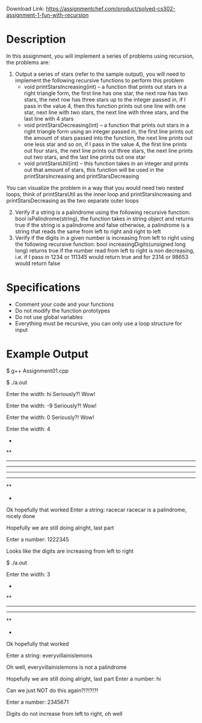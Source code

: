 Download Link: https://assignmentchef.com/product/solved-cs302-assignment-1-fun-with-recursion
<br>
<h1>Description</h1>

In this assignment, you will implement a series of problems using recursion, the problems are:

<ol>

 <li>Output a series of stars (refer to the sample output), you will need to implement the following recursive functions to perform this problem

  <ul>

   <li>void printStarsIncreasing(int) – a function that prints out stars in a right triangle form, the first line has one star, the next row has two stars, the next row has three stars up to the integer passed in, if I pass in the value 4, then this function prints out one line with one star, next line with two stars, the next line with three stars, and the last line with 4 stars</li>

   <li>void printStarsDecreasing(int) – a function that prints out stars in a right triangle form using an integer passed in, the first line prints out the amount of stars passed into the function, the next line prints out one less star and so on, if I pass in the value 4, the first line prints out four stars, the next line prints out three stars, the next line prints out two stars, and the last line prints out one star</li>

   <li>void printStarsUtil(int) – this function takes in an integer and prints out that amount of stars, this function will be used in the printStarsIncreasing and printStarsDecreasing</li>

  </ul></li>

</ol>

You can visualize the problem in a way that you would need two nested loops, think of printStarsUtil as the inner loop and printStarsIncreasing and printStarsDecreasing as the two separate outer loops

<ol start="2">

 <li>Verify if a string is a palindrome using the following recursive function: bool isPalindrome(string), the function takes in string object and returns true if the string is a palindrome and false otherwise, a palindrome is a string that reads the same from left to right and right to left</li>

 <li>Verify if the digits in a given number is increasing from left to right using the following recursive function: bool increasingDigits(unsigned long long) returns true if the number read from left to right is non decreasing, i.e. if I pass in 1234 or 111345 would return true and for 2314 or 98653 would return false</li>

</ol>

<h1>Specifications</h1>

<ul>

 <li>Comment your code and your functions</li>

 <li>Do not modify the function prototypes</li>

 <li>Do not use global variables</li>

 <li>Everything must be recursive, you can only use a loop structure for input</li>

</ul>

<h1>Example Output</h1>

$ g++ Assignment01.cpp

$ ./a.out

Enter the width: hi Seriously?! Wow!

Enter the width: -9 Seriously?! Wow!

Enter the width: 0 Seriously?! Wow!

Enter the width: 4

*

**

***

****

****

***

**

*

Ok hopefully that worked Enter a string: racecar racecar is a palindrome, nicely done

Hopefully we are still doing alright, last part

Enter a number: 1222345

Looks like the digits are increasing from left to right

$ ./a.out

Enter the width: 3

*

**

***

***

**

*

Ok hopefully that worked

Enter a string: everyvillainislemons

Oh well, everyvillainislemons is not a palindrome

Hopefully we are still doing alright, last part Enter a number: hi

Can we just NOT do this again?!?!?!?!

Enter a number: 2345671

Digits do not increase from left to right, oh well


